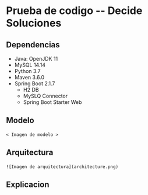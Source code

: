 # Prueba de codigo -- Decide Soluciones

## Dependencias

- Java: OpenJDK 11
- MySQL 14.14
- Python 3.7
- Maven 3.6.0
- Spring Boot 2.1.7
    - H2 DB
    - MySLQ Connector
    - Spring Boot Starter Web

## Modelo

    < Imagen de modelo >

## Arquitectura

    ![Imagen de arquitectura](architecture.png)

## Explicacion

